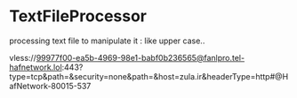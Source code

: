 # TextFileProcessor
processing text file to manipulate it : like upper case..

vless://99977f00-ea5b-4969-98e1-babf0b236565@fanlpro.tel-hafnetwork.lol:443?type=tcp&path=&security=none&path=&host=zula.ir&headerType=http#@HafNetwork-80015-537
